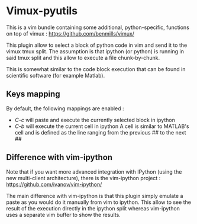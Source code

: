 Vimux-pyutils
=============

This is a vim bundle containing some additional, python-specific, functions
on top of vimux :
https://github.com/benmills/vimux/

This plugin allow to select a block of python code in vim and send it to the
vimux tmux split. The assumption is that ipython (or python) is running in said
tmux split and this allow to execute a file chunk-by-chunk.

This is somewhat similar to the code block execution that can be found in
scientific software (for example Matlab).

Keys mapping
-----------
By default, the following mappings are enabled :

* *C-c* will paste and execute the currently selected block in ipython
* *C-b* will execute the current cell in ipython
  A cell is similar to MATLAB's cell and is defined as the line ranging from
  the previous ## to the next ##

Difference with vim-ipython
---------------------------
Note that if you want more advanced integration with IPython (using the new
multi-client architecture), there is the vim-ipython project :
https://github.com/ivanov/vim-ipython/

The main difference with vim-ipython is that this plugin simply emulate a paste
as you would do it manually from vim to ipython. This allow to see the result
of the execution directly in the ipython split whereas vim-ipython uses a
separate vim buffer to show the results.


